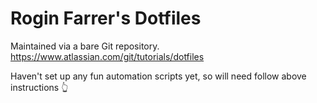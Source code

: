 # Rogin Farrer's Dotfiles

Maintained via a bare Git repository. https://www.atlassian.com/git/tutorials/dotfiles

Haven't set up any fun automation scripts yet, so will need follow above instructions 👆
